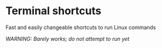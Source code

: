 # Terminal shortcuts
Fast and easily changeable shortcuts to run Linux commands

*WARNING: Barely works; do not attempt to run yet*
